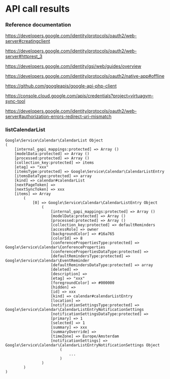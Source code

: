 
# API call results

### Reference documentation

https://developers.google.com/identity/protocols/oauth2/web-server#creatingclient

https://developers.google.com/identity/protocols/oauth2/web-server#httprest_3

https://developers.google.com/identity/gsi/web/guides/overview

https://developers.google.com/identity/protocols/oauth2/native-app#offline

https://github.com/googleapis/google-api-php-client

https://console.cloud.google.com/apis/credentials?project=virtuagym-sync-tool

https://developers.google.com/identity/protocols/oauth2/web-server#authorization-errors-redirect-uri-mismatch

### listCalendarList

```
Google\Service\Calendar\CalendarList Object
(
    [internal_gapi_mappings:protected] => Array ()
    [modelData:protected] => Array ()
    [processed:protected] => Array ()
    [collection_key:protected] => items
    [etag] => "xxx"
    [itemsType:protected] => Google\Service\Calendar\CalendarListEntry
    [itemsDataType:protected] => array
    [kind] => calendar#calendarList
    [nextPageToken] => 
    [nextSyncToken] => xxx
    [items] => Array
        (
            [0] => Google\Service\Calendar\CalendarListEntry Object
                (
                    [internal_gapi_mappings:protected] => Array ()
                    [modelData:protected] => Array ()
                    [processed:protected] => Array ()
                    [collection_key:protected] => defaultReminders
                    [accessRole] => owner
                    [backgroundColor] => #16a765
                    [colorId] => 8
                    [conferencePropertiesType:protected] => Google\Service\Calendar\ConferenceProperties
                    [conferencePropertiesDataType:protected] => 
                    [defaultRemindersType:protected] => Google\Service\Calendar\EventReminder
                    [defaultRemindersDataType:protected] => array
                    [deleted] => 
                    [description] => 
                    [etag] => "xxx"
                    [foregroundColor] => #000000
                    [hidden] => 
                    [id] => xxx
                    [kind] => calendar#calendarListEntry
                    [location] => 
                    [notificationSettingsType:protected] => Google\Service\Calendar\CalendarListEntryNotificationSettings
                    [notificationSettingsDataType:protected] => 
                    [primary] => 1
                    [selected] => 1
                    [summary] => xxx
                    [summaryOverride] => 
                    [timeZone] => Europe/Amsterdam
                    [notificationSettings] => Google\Service\Calendar\CalendarListEntryNotificationSettings Object
                        (
                            ...
                        )
                )
        )
)
```